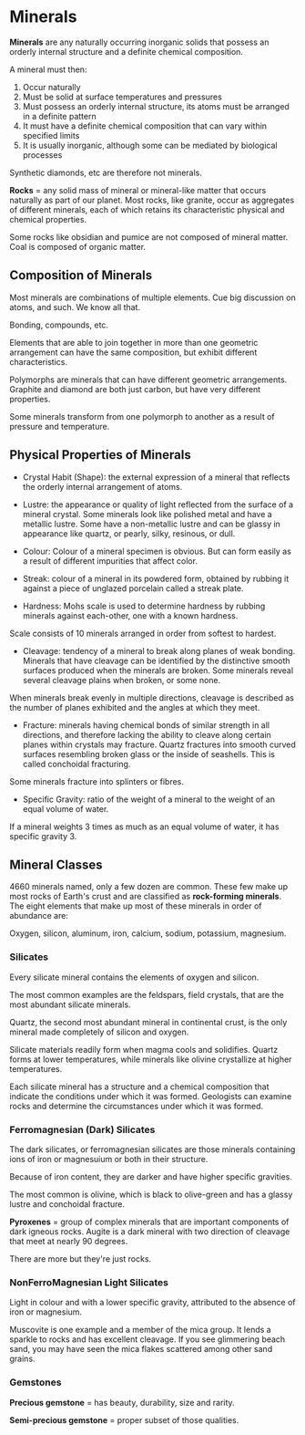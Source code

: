 # Minerals

**Minerals** are any naturally occurring inorganic solids that possess an orderly internal structure and a definite chemical composition.

A mineral must then:

1. Occur naturally
2. Must be solid at surface temperatures and pressures
3. Must possess an orderly internal structure, its atoms must be arranged in a definite pattern
4. It must have a definite chemical composition that can vary within specified limits
5. It is usually inorganic, although some can be mediated by biological processes

Synthetic diamonds, etc are therefore not minerals.

**Rocks** = any solid mass of mineral or mineral-like matter that occurs naturally as part of our planet. Most rocks, like granite, occur as aggregates of different minerals, each of which retains its characteristic physical and chemical properties.

Some rocks like obsidian and pumice are not composed of mineral matter. Coal is composed of organic matter.

## Composition of Minerals

Most minerals are combinations of multiple elements. Cue big discussion on atoms, and such. We know all that.

Bonding, compounds, etc.

Elements that are able to join together in more than one geometric arrangement can have the same composition, but exhibit different characteristics.

Polymorphs are minerals that can have different geometric arrangements. Graphite and diamond are both just carbon, but have very different properties.

Some minerals transform from one polymorph to another as a result of pressure and temperature.

## Physical Properties of Minerals

* Crystal Habit (Shape): the external expression of a mineral that reflects the orderly internal arrangement of atoms.

* Lustre: the appearance or quality of light reflected from the surface of a mineral crystal. Some minerals look like polished metal and have a metallic lustre. Some have a non-metallic lustre and can be glassy in appearance like quartz, or pearly, silky, resinous, or dull.

* Colour: Colour of a mineral specimen is obvious. But can form easily as a result of different impurities that affect color.

* Streak: colour of a mineral in its powdered form, obtained by rubbing it against a piece of unglazed porcelain called a streak plate.

* Hardness: Mohs scale is used to determine hardness by rubbing minerals against each-other, one with a known hardness.

Scale consists of 10 minerals arranged in order from softest to hardest.

* Cleavage: tendency of a mineral to break along planes of weak bonding. Minerals that have cleavage can be identified by the distinctive smooth surfaces produced when the minerals are broken. Some minerals reveal several cleavage plains when broken, or some none.

When minerals break evenly in multiple directions, cleavage is described as the number of planes exhibited and the angles at which they meet.

* Fracture: minerals having chemical bonds of similar strength in all directions, and therefore lacking the ability to cleave along certain planes within crystals may fracture. Quartz fractures into smooth curved surfaces resembling broken glass or the inside of seashells. This is called conchoidal fracturing.

Some minerals fracture into splinters or fibres.

* Specific Gravity: ratio of the weight of a mineral to the weight of an equal volume of water.

If a mineral weights 3 times as much as an equal volume of water, it has specific gravity 3.

## Mineral Classes

4660 minerals named, only a few dozen are common. These few make up most rocks of Earth's crust and are classified as **rock-forming minerals**. The eight elements that make up most of these minerals in order of abundance are:

Oxygen, silicon, aluminum, iron, calcium, sodium, potassium, magnesium.

### Silicates

Every silicate mineral contains the elements of oxygen and silicon.

The most common examples are the feldspars, field crystals, that are the most abundant silicate minerals.

Quartz, the second most abundant mineral in continental crust, is the only mineral made completely of silicon and oxygen.

Silicate materials readily form when magma cools and solidifies. Quartz forms at lower temperatures, while minerals like olivine crystallize at higher temperatures.

Each silicate mineral has a structure and a chemical composition that indicate the conditions under which it was formed. Geologists can examine rocks and determine the circumstances under which it was formed.

### Ferromagnesian (Dark) Silicates

The dark silicates, or ferromagnesian silicates are those minerals containing ions of iron or magnesuium or both in their structure.

Because of iron content, they are darker and have higher specific gravities.

The most common is olivine, which is black to olive-green and has a glassy lustre and conchoidal fracture.

**Pyroxenes** = group of complex minerals that are important components of dark igneous rocks. Augite is a dark mineral with two direction of cleavage that meet at nearly 90 degrees.

There are more but they're just rocks.

### NonFerroMagnesian Light Silicates

Light in colour and with a lower specific gravity, attributed to the absence of iron or magnesium.

Muscovite is one example and a member of the mica group. It lends a sparkle to rocks and has excellent cleavage. If you see glimmering beach sand, you may have seen the mica flakes scattered among other sand grains.

### Gemstones

**Precious gemstone** = has beauty, durability, size and rarity.

**Semi-precious gemstone** = proper subset of those qualities.

